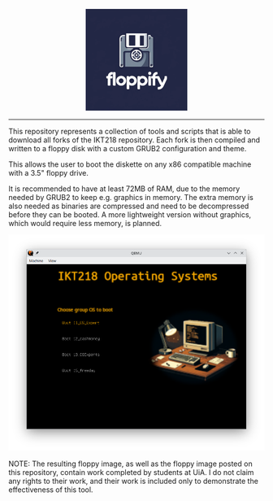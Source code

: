 <p align="center">
  <img src="logo.png" alt="Floppify logo" />
</p>

___

This repository represents a collection of tools and scripts that is able to download all forks of the IKT218 repository.
Each fork is then compiled and written to a floppy disk with a custom GRUB2 configuration and theme. 

This allows the user to boot the diskette on any x86 compatible machine with a 3.5" floppy drive. 

It is recommended to have at least 72MB of RAM, due to the memory needed by GRUB2 to keep e.g. graphics in memory. The extra memory is also needed as binaries are
compressed and need to be decompressed before they can be booted. 
A more lightweight version without graphics, which would require less memory, is planned.

<p align="center">
  <img src="screenshot.png" alt="Screenshot of the floppy image being run in QEMU" />
</p>

NOTE: The resulting floppy image, as well as the floppy image posted on this repository, contain work completed by students at UiA. 
I do not claim any rights to their work, and their work is included only to demonstrate the effectiveness of this tool. 

